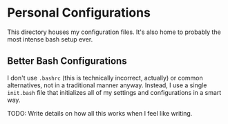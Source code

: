 # Personal Configurations

This directory houses my configuration files. It's also home to probably the most intense bash setup ever.

## Better Bash Configurations

I don't use `.bashrc` (this is technically incorrect, actually) or common alternatives, not in a traditional manner anyway. Instead, I use a single `init.bash` file that initializes all of my settings and configurations in a smart way.

TODO: Write details on how all this works when I feel like writing.
